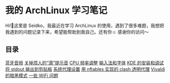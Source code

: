 # 我的 ArchLinux 学习笔记
Hi!👋这里是 Seidko，我最近在学习 ArchLinux 的使用，遇到了很多难题，我想把我遇到的问题记录下来，希望能帮助到我自己。还有你☺️
感谢你的访问～
## 目录
[蓝牙音频](./bluetooth.md)
[关掉烦人的“滴”提示音](./beep%20sound.md)
[CPU 频率调整](./CPU%20frequency%20scaling.md)
[输入法和字体](./ime%20and%20fonts.md)
[KDE 的安装和调试](./KDE%20installing.md)
[将 stdout 输出到剪贴板](./stdout%20to%20clipboard.md)
[系统代理设置](./system%20proxy.md)
[用 nftables 实现的 clash 透明代理](tproxy%20with%20clash%20and%20nftables.md)
[Vivaldi 的暗黑模式](./vivaldi%20darkmode.md)
[一些 WiFi 问题](./wifi.md)
